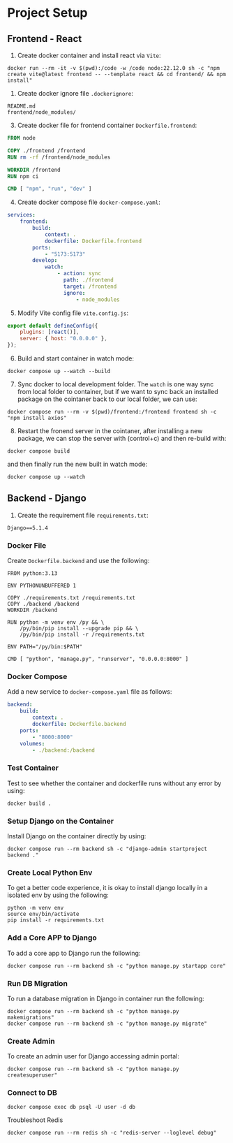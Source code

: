 # Project Setup

## Frontend - React

1. Create docker container and install react via `Vite`:

```shell
docker run --rm -it -v $(pwd):/code -w /code node:22.12.0 sh -c "npm create vite@latest frontend -- --template react && cd frontend/ && npm install"
```

1. Create docker ignore file `.dockerignore`:

```text
README.md
frontend/node_modules/
```

3. Create docker file for frontend container `Dockerfile.frontend`:

```dockerfile
FROM node

COPY ./frontend /frontend
RUN rm -rf /frontend/node_modules

WORKDIR /frontend
RUN npm ci

CMD [ "npm", "run", "dev" ]
```

4. Create docker compose file `docker-compose.yaml`:

```yaml
services:
    frontend:
        build:
            context: .
            dockerfile: Dockerfile.frontend
        ports:
            - "5173:5173"
        develop:
            watch:
                - action: sync
                  path: ./frontend
                  target: /frontend
                  ignore:
                      - node_modules
```

5. Modify Vite config file `vite.config.js`:

```js
export default defineConfig({
	plugins: [react()],
	server: { host: "0.0.0.0" },
});
```

6.  Build and start container in watch mode:

```shell
docker compose up --watch --build
```

7. Sync docker to local development folder. The `watch` is one way sync from local folder to container, but if we want to sync back an installed package on the cointaner back to our local folder, we can use:

```shell
docker compose run --rm -v $(pwd)/frontend:/frontend frontend sh -c "npm install axios"
```

8. Restart the fronend server in the cointaner, after installing a new package, we can stop the server with (control+c) and then re-build with:

```shell
docker compose build
```

and then finally run the new built in watch mode:

```shell
docker compose up --watch
```

## Backend - Django

1. Create the requirement file `requirements.txt`:

```text
Django==5.1.4
```

### Docker File

Create `Dockerfile.backend` and use the following:

```
FROM python:3.13

ENV PYTHONUNBUFFERED 1

COPY ./requirements.txt /requirements.txt
COPY ./backend /backend
WORKDIR /backend

RUN python -m venv env /py && \
    /py/bin/pip install --upgrade pip && \
    /py/bin/pip install -r /requirements.txt

ENV PATH="/py/bin:$PATH"

CMD [ "python", "manage.py", "runserver", "0.0.0.0:8000" ]
```

### Docker Compose

Add a new service to `docker-compose.yaml` file as follows:

```yaml
backend:
    build:
        context: .
        dockerfile: Dockerfile.backend
    ports:
        - "8000:8000"
    volumes:
        - ./backend:/backend
```

### Test Container

Test to see whether the container and dockerfile runs without any error by using:

```shell
docker build .
```

### Setup Django on the Container

Install Django on the container directly by using:

```shell
docker compose run --rm backend sh -c "django-admin startproject backend ."
```

### Create Local Python Env

To get a better code experience, it is okay to install django locally in a isolated env by using the following:

```shell
python -m venv env
source env/bin/activate
pip install -r requirements.txt
```

### Add a Core APP to Django

To add a core app to Django run the following:

```shell
docker compose run --rm backend sh -c "python manage.py startapp core"
```

### Run DB Migration

To run a database migration in Django in container run the following:

```shell
docker compose run --rm backend sh -c "python manage.py makemigrations"
docker compose run --rm backend sh -c "python manage.py migrate"
```

### Create Admin

To create an admin user for Django accessing admin portal:

```shell
docker compose run --rm backend sh -c "python manage.py createsuperuser"
```

### Connect to DB

```shell
docker compose exec db psql -U user -d db
```

Troubleshoot Redis

```shell
docker compose run --rm redis sh -c "redis-server --loglevel debug"
```
